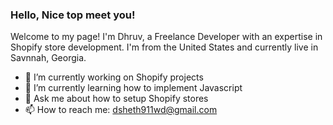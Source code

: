 ### Hello, Nice top meet you!

Welcome to my page! I'm Dhruv, a Freelance Developer with an expertise in Shopify store development. I'm from the United States and currently live in Savnnah, Georgia.

- 🔭 I’m currently working on Shopify projects
- 🌱 I’m currently learning how to implement Javascript
- 💬 Ask me about how to setup Shopify stores
- 📫 How to reach me: dsheth911wd@gmail.com

<html>
<link href="https://assets.calendly.com/assets/external/widget.css" rel="stylesheet">
<script src="https://assets.calendly.com/assets/external/widget.js" type="text/javascript" async></script>
<script type="text/javascript">window.onload = function() { Calendly.initBadgeWidget({ url: 'https://calendly.com/dsheth911wd/30min?background_color=fffefe&primary_color=ff000f', text: 'Schedule time with me', color: '#ff0000', textColor: '#000000', branding: true }); }</script>
</html>
